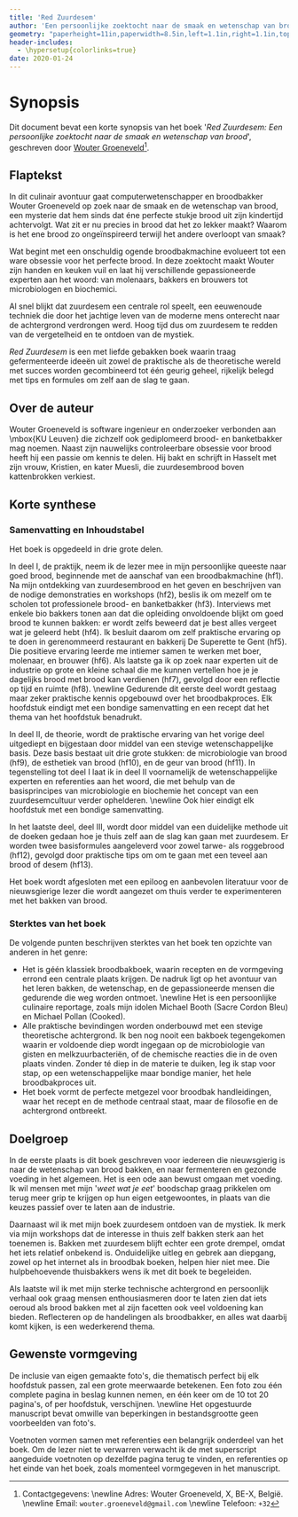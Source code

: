 ```yaml
---
title: 'Red Zuurdesem'
author: 'Een persoonlijke zoektocht naar de smaak en wetenschap van brood'
geometry: "paperheight=11in,paperwidth=8.5in,left=1.1in,right=1.1in,top=1.5in,bottom=1.5in"
header-includes:
  - \hypersetup{colorlinks=true}
date: 2020-01-24
---
```

# Synopsis

Dit document bevat een korte synopsis van het boek '_Red Zuurdesem: Een persoonlijke zoektocht naar de smaak en wetenschap van brood_', geschreven door [Wouter Groeneveld](https://brainbaking.com/about/)[^wogr]. 

[^wogr]: Contactgegevens: \newline Adres: Wouter Groeneveld, X, BE-X, België. \newline Email: `wouter.groeneveld@gmail.com` \newline Telefoon: `+32`

## Flaptekst

In dit culinair avontuur gaat computerwetenschapper en broodbakker Wouter Groeneveld op zoek naar de smaak en de wetenschap van brood, een mysterie dat hem sinds dat éne perfecte stukje brood uit zijn kindertijd achtervolgt. Wat zit er nu precies in brood dat het zo lekker maakt? Waarom is het ene brood zo ongeïnspireerd terwijl het andere overloopt van smaak? 

Wat begint met een onschuldig ogende broodbakmachine evolueert tot een ware obsessie voor het perfecte brood. In deze zoektocht maakt Wouter zijn handen en keuken vuil en laat hij verschillende gepassioneerde experten aan het woord: van molenaars, bakkers en brouwers tot microbiologen en biochemici. 

Al snel blijkt dat zuurdesem een centrale rol speelt, een eeuwenoude techniek die door het jachtige leven van de moderne mens onterecht naar de achtergrond verdrongen werd. Hoog tijd dus om zuurdesem te redden van de vergetelheid en te ontdoen van de mystiek. 

_Red Zuurdesem_ is een met liefde gebakken boek waarin traag gefermenteerde ideeën uit zowel de praktische als de theoretische wereld met succes worden gecombineerd tot één geurig geheel, rijkelijk belegd met tips en formules om zelf aan de slag te gaan.

## Over de auteur

Wouter Groeneveld is software ingenieur en onderzoeker verbonden aan \mbox{KU Leuven} die zichzelf ook gediplomeerd brood- en banketbakker mag noemen. Naast zijn nauwelijks controleerbare obsessie voor brood heeft hij een passie om kennis te delen. Hij bakt en schrijft in Hasselt met zijn vrouw, Kristien, en kater Muesli, die zuurdesembrood boven kattenbrokken verkiest. 

## Korte synthese

### Samenvatting en Inhoudstabel

Het boek is opgedeeld in drie grote delen. 

In deel I, de praktijk, neem ik de lezer mee in mijn persoonlijke queeste naar goed brood, beginnende met de aanschaf van een broodbakmachine (hf1). Na mijn ontdekking van zuurdesembrood en het geven en beschrijven van de nodige demonstraties en workshops (hf2), beslis ik om mezelf om te scholen tot professionele brood- en banketbakker (hf3). Interviews met enkele bio bakkers tonen aan dat die opleiding onvoldoende blijkt om goed brood te kunnen bakken: er wordt zelfs beweerd dat je best alles vergeet wat je geleerd hebt (hf4). Ik besluit daarom om zelf praktische ervaring op te doen in gerenommeerd restaurant en bakkerij De Superette te Gent (hf5). Die positieve ervaring leerde me intiemer samen te werken met boer, molenaar, en brouwer (hf6). Als laatste ga ik op zoek naar experten uit de industrie op grote en kleine schaal die me kunnen vertellen hoe je je dagelijks brood met brood kan verdienen (hf7), gevolgd door een  reflectie op tijd en ruimte (hf8). \newline
Gedurende dit eerste deel wordt gestaag maar zeker praktische kennis opgebouwd over het broodbakproces. Elk hoofdstuk eindigt met een bondige samenvatting en een recept dat het thema van het hoofdstuk benadrukt. 

In deel II, de theorie, wordt de praktische ervaring van het vorige deel uitgediept en bijgestaan door middel van een stevige wetenschappelijke basis. Deze basis bestaat uit drie grote stukken: de microbiologie van brood (hf9), de esthetiek van brood (hf10), en de geur van brood (hf11). In tegenstelling tot deel I laat ik in deel II voornamelijk de wetenschappelijke experten en referenties aan het woord, die met behulp van de basisprincipes van microbiologie en biochemie het concept van een zuurdesemcultuur verder ophelderen. \newline
Ook hier eindigt elk hoofdstuk met een bondige samenvatting. 

In het laatste deel, deel III, wordt door middel van een duidelijke methode uit de doeken gedaan hoe je thuis zelf aan de slag kan gaan met zuurdesem. Er worden twee basisformules aangeleverd voor zowel tarwe- als roggebrood (hf12), gevolgd door praktische tips om om te gaan met een teveel aan brood of desem (hf13). 

Het boek wordt afgesloten met een epiloog en aanbevolen literatuur voor de nieuwsgierige lezer die wordt aangezet om thuis verder te experimenteren met het bakken van brood. 

### Sterktes van het boek

De volgende punten beschrijven sterktes van het boek ten opzichte van anderen in het genre:

- Het is géén klassiek broodbakboek, waarin recepten en de vormgeving errond een centrale plaats krijgen. De nadruk ligt op het avontuur van het leren bakken, de wetenschap, en de gepassioneerde mensen die gedurende die weg worden ontmoet. \newline Het is een persoonlijke culinaire reportage, zoals mijn idolen Michael Booth (Sacre Cordon Bleu) en Michael Pollan (Cooked).
- Alle praktische bevindingen worden onderbouwd met een stevige theoretische achtergrond. Ik ben nog nooit een bakboek tegengekomen waarin er voldoende diep wordt ingegaan op de microbiologie van gisten en melkzuurbacteriën, of de chemische reacties die in de oven plaats vinden. Zonder té diep in de materie te duiken, leg ik stap voor stap, op een wetenschappelijke maar bondige manier, het hele broodbakproces uit. 
- Het boek vormt de perfecte metgezel voor broodbak handleidingen, waar het recept en de methode centraal staat, maar de filosofie en de achtergrond ontbreekt.

## Doelgroep

In de eerste plaats is dit boek geschreven voor iedereen die nieuwsgierig is naar de wetenschap van brood bakken, en naar fermenteren en gezonde voeding in het algemeen. Het is een ode aan bewust omgaan met voeding. Ik wil mensen met mijn '_weet wat je eet_' boodschap graag prikkelen om terug meer grip te krijgen op hun eigen eetgewoontes, in plaats van die keuzes passief over te laten aan de industrie.

Daarnaast wil ik met mijn boek zuurdesem ontdoen van de mystiek. Ik merk via mijn workshops dat de interesse in thuis zelf bakken sterk aan het toenemen is. Bakken met zuurdesem blijft echter een grote drempel, omdat het iets relatief onbekend is. Onduidelijke uitleg en gebrek aan diepgang, zowel op het internet als in broodbak boeken, helpen hier niet mee. Die hulpbehoevende thuisbakkers wens ik met dit boek te begeleiden. 

Als laatste wil ik met mijn sterke technische achtergrond en persoonlijk verhaal ook graag mensen enthousiasmeren door te laten zien dat iets oeroud als brood bakken met al zijn facetten ook veel voldoening kan bieden. Reflecteren op de handelingen als broodbakker, en alles  wat daarbij komt kijken, is een wederkerend thema.

## Gewenste vormgeving

De inclusie van eigen gemaakte foto's, die thematisch perfect bij elk hoofdstuk passen, zal een grote meerwaarde betekenen. Een foto zou één complete pagina in beslag kunnen nemen, en één keer om de 10 tot 20 pagina's, of per hoofdstuk, verschijnen. \newline
Het opgestuurde manuscript bevat omwille van beperkingen in bestandsgrootte geen voorbeelden van foto's. 

Voetnoten vormen samen met referenties een belangrijk onderdeel van het boek. Om de lezer niet te verwarren verwacht ik de met superscript aangeduide voetnoten op dezelfde pagina terug te vinden, en referenties op het einde van het boek, zoals momenteel vormgegeven in het manuscript. 

